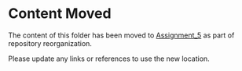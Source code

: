 # Content Moved

The content of this folder has been moved to [Assignment_5](../Assignment_5) as part of repository reorganization.

Please update any links or references to use the new location.